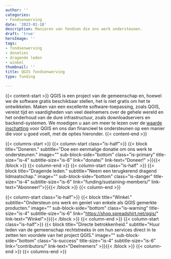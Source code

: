 ```yaml
---
author: ''
categories:
- Fondsenwerving
date: '2023-01-18'
description: Manieren van fondsen die ons werk ondersteunen.
draft: 'true'
heroImage: ''
tags:
- fondsenwerving
- donaties
- dragende leden
- winkel
thumbnail: ''
title: QGIS fondsenwerving
type: funding

---
```

{{< content-start >}} QGIS is een project van de gemeenschap en, hoewel we de software gratis beschikbaar stellen, het is niet gratis om het te ontwikkelen. Maken van een excellente software-toepassing, zoals QGIS, vereist tijd en vaardigheden van veel deelnemers over de gehele wereld en het onderhoud van de dure infrastructuur, zoals downloadservers en backend-systemen. We moedigen u aan om meer te lezen over de [waarde inschatting](../value-proposition/) voor QGIS en ons dan financieel te ondersteunen op een manier die voor u goed voelt, met de opties hieronder. {{< content-end >}}

{{< columns-start >}} {{< column-start class="is-half">}} {{< block title="Doneren." subtitle="Doe een eenmalige donatie om ons werk te ondersteunen." image="" sub-block-side="bottom" class="is-primary" title-size="is-4" subtitle-size="is-6" link="donate/" link-text="Doneer!" >}}{{< /block >}} {{< column-end >}} {{< column-start class="is-half" >}} {{< block title="Dragende leden." subtitle="Neem een terugkerend dragend lidmaatschap." image="" sub-block-side="bottom" class="is-danger" title-size="is-4" subtitle-size="is-6" link="funding/sustaining-members/" link-text="Abonneer!">}}{{< /block >}} {{< column-end >}}

{{< column-start class="is-half">}} {{< block title="Winkel." subtitle="Ondersteun ons werk en geniet van enkele  als QGIS gemerkte producten." image="" sub-block-side="bottom" class="is-warning" title-size="is-4" subtitle-size="is-6" link="https://shop.spreadshirt.net/qgis/" link-text="Winkel">}}{{< /block >}} {{< column-end >}} {{< column-start class="is-half">}} {{< block title="Directe betrokkenheid." subtitle="Huur leden van de gemeenschap rechtstreeks in om hun services direct in te zetten ten voordele van het project QGIS." image="" sub-block-side="bottom" class="is-success" title-size="is-4" subtitle-size="is-6" link="contributors/" link-text="Deelnemers" >}}{{< /block >}} {{< column-end >}} {{< columns-end >}}
